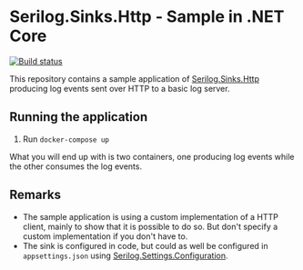 # Serilog.Sinks.Http - Sample in .NET Core

[![Build status](https://ci.appveyor.com/api/projects/status/n6xpr0vxexlb1oro/branch/master?svg=true)](https://ci.appveyor.com/project/FantasticFiasco/serilog-sinks-http-sample-dotnet-core/branch/master)

This repository contains a sample application of [Serilog.Sinks.Http](https://github.com/FantasticFiasco/serilog-sinks-http) producing log events sent over HTTP to a basic log server.

## Running the application

1. Run `docker-compose up`

What you will end up with is two containers, one producing log events while the other consumes the log events.

## Remarks

- The sample application is using a custom implementation of a HTTP client, mainly to show that it is possible to do so. But don't specify a custom implementation if you don't have to.
- The sink is configured in code, but could as well be configured in `appsettings.json` using [Serilog.Settings.Configuration](https://github.com/serilog/serilog-settings-configuration).
